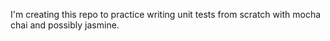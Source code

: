 I'm creating this repo to practice writing unit tests from scratch with mocha chai and possibly jasmine.